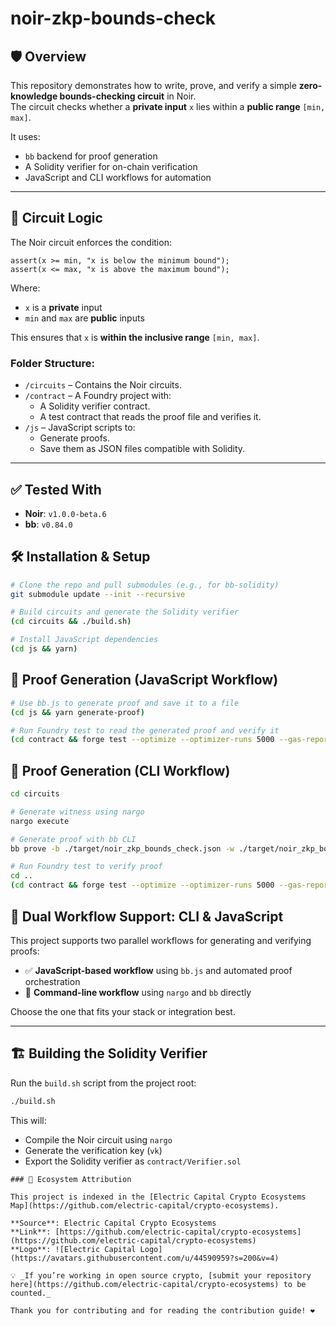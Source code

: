 # noir-zkp-bounds-check

## 🛡️ Overview

This repository demonstrates how to write, prove, and verify a simple **zero-knowledge bounds-checking circuit** in Noir.  
The circuit checks whether a **private input** `x` lies within a **public range** `[min, max]`.

It uses:
- `bb` backend for proof generation
- A Solidity verifier for on-chain verification
- JavaScript and CLI workflows for automation

---

## 🧠 Circuit Logic

The Noir circuit enforces the condition:

```noir
assert(x >= min, "x is below the minimum bound");
assert(x <= max, "x is above the maximum bound");
```
Where:

- `x` is a **private** input
- `min` and `max` are **public** inputs

This ensures that `x` is **within the inclusive range** `[min, max]`.

### Folder Structure:
- `/circuits` – Contains the Noir circuits.
- `/contract` – A Foundry project with:
  - A Solidity verifier contract.
  - A test contract that reads the proof file and verifies it.
- `/js` – JavaScript scripts to:
  - Generate proofs.
  - Save them as JSON files compatible with Solidity.

---


## ✅ Tested With
- **Noir**: `v1.0.0-beta.6`
- **bb**: `v0.84.0`

## 🛠 Installation & Setup

```bash
# Clone the repo and pull submodules (e.g., for bb-solidity)
git submodule update --init --recursive

# Build circuits and generate the Solidity verifier
(cd circuits && ./build.sh)

# Install JavaScript dependencies
(cd js && yarn)
``` 

## 🧪 Proof Generation (JavaScript Workflow)

```bash
# Use bb.js to generate proof and save it to a file
(cd js && yarn generate-proof)

# Run Foundry test to read the generated proof and verify it
(cd contract && forge test --optimize --optimizer-runs 5000 --gas-report -vvv)
```
## 🔧 Proof Generation (CLI Workflow)

```bash
cd circuits

# Generate witness using nargo
nargo execute

# Generate proof with bb CLI
bb prove -b ./target/noir_zkp_bounds_check.json -w ./target/noir_zkp_bounds_check.gz -o ./target --oracle_hash keccak

# Run Foundry test to verify proof
cd ..
(cd contract && forge test --optimize --optimizer-runs 5000 --gas-report -vvv)
```

## 🔁 Dual Workflow Support: CLI & JavaScript

This project supports two parallel workflows for generating and verifying proofs:

- ✅ **JavaScript-based workflow** using `bb.js` and automated proof orchestration
- 🔧 **Command-line workflow** using `nargo` and `bb` directly

Choose the one that fits your stack or integration best.

---

## 🏗️ Building the Solidity Verifier

Run the `build.sh` script from the project root:

```bash
./build.sh
```
This will:
- Compile the Noir circuit using `nargo`
- Generate the verification key (`vk`)
- Export the Solidity verifier as `contract/Verifier.sol`
```
### 🧭 Ecosystem Attribution

This project is indexed in the [Electric Capital Crypto Ecosystems Map](https://github.com/electric-capital/crypto-ecosystems).

**Source**: Electric Capital Crypto Ecosystems  
**Link**: [https://github.com/electric-capital/crypto-ecosystems](https://github.com/electric-capital/crypto-ecosystems)  
**Logo**: ![Electric Capital Logo](https://avatars.githubusercontent.com/u/44590959?s=200&v=4)

💡 _If you’re working in open source crypto, [submit your repository here](https://github.com/electric-capital/crypto-ecosystems) to be counted._

Thank you for contributing and for reading the contribution guide! ❤️







